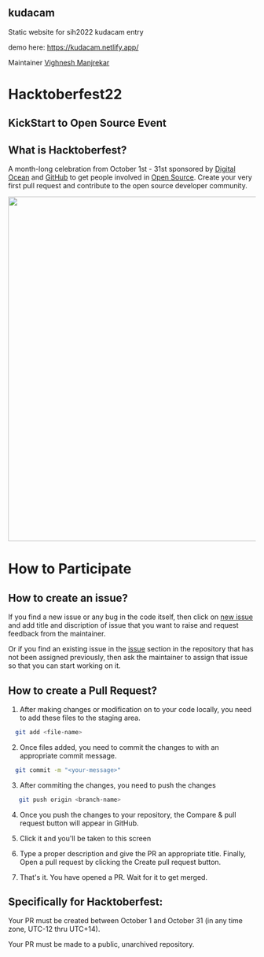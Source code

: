 ## kudacam

Static website for sih2022 kudacam entry

demo here:
https://kudacam.netlify.app/


Maintainer 
[Vighnesh Manjrekar](https://github.com/VighneshManjrekar)

# Hacktoberfest22
## KickStart to Open Source Event 

## What is Hacktoberfest?
A month-long celebration from October 1st - 31st sponsored by [Digital Ocean](https://hacktoberfest.digitalocean.com/) and [GitHub](https://github.com/blog/2433-celebrate-open-source-this-october-with-hacktoberfest) to get people involved in [Open Source](https://github.com/open-source). Create your very first pull request and contribute to the open source developer community.



<img src="https://res.cloudinary.com/practicaldev/image/fetch/s--lGJu31oG--/c_imagga_scale,f_auto,fl_progressive,h_900,q_auto,w_1600/https://dev-to-uploads.s3.amazonaws.com/uploads/articles/ymlmr15l83rrjq8natft.jpg" width="700">

# How to Participate

## How to create an issue?

If you find a new issue or any bug in the code itself, then click on [new issue](https://github.com/CSI-CATT-DMCE/kudamcam/issues/new/choose) and add title and discription of issue that you want to raise and request feedback from the maintainer.

Or if you find an existing issue in the [issue](https://github.com/CSI-CATT-DMCE/kudamcam/issues) section in the repository that has not been assigned previously, then ask the maintainer to assign that issue so that you can start working on it.


## How to create a Pull Request?
 
 
 1. After making changes or modification on to your code locally, you need to add these files to the staging area.
```bash
  git add <file-name>
```
 2. Once files added, you need to commit the changes to with an appropriate commit message.
```bash
  git commit -m "<your-message>"
```
 3. After commiting the changes, you need to push the changes
```bash
   git push origin <branch-name>
```
 4. Once you push the changes to your repository, the Compare & pull request button will appear in GitHub.

 5. Click it and you'll be taken to this screen

 6. Type a proper description and give the PR an appropriate title. Finally, Open a pull request by clicking the Create pull request button.

 7. That's it. You have opened a PR. Wait for it to get merged.

## Specifically for Hacktoberfest:

  Your PR must be created between October 1 and October 31 (in any time zone, UTC-12 thru UTC+14).
 
  Your PR must be made to a public, unarchived repository.
